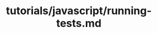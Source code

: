---
title: tutorials/javascript/running-tests.md
showAuthorInfo: false
redirect_path: /docs/running-tests
---